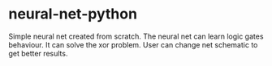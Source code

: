 # neural-net-python

Simple neural net created from scratch. The neural net can learn logic gates behaviour.
It can solve the xor problem. User can change net schematic to get better results.
